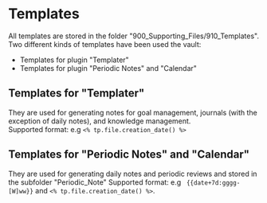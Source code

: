 # Templates

All templates are stored in the folder "900_Supporting_Files/910_Templates".  
Two different kinds of templates have been used the vault:

- Templates for plugin "Templater"
- Templates for plugin "Periodic Notes" and "Calendar"

## Templates for "Templater"

They are used for generating notes for goal management, journals (with the exception of daily notes), and knowledge management.  
Supported format:  e.g  `<% tp.file.creation_date() %>`

## Templates for  "Periodic Notes" and "Calendar"
They are used for generating daily notes and periodic reviews and stored in the subfolder "Periodic_Note"
Supported format:  e.g  ` {{date+7d:gggg-[W]ww}}` and `<% tp.file.creation_date() %>`. 
